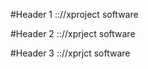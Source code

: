 
#Header 1 :://xproject software

#Header 2 :://xprject software

#Header 3 :://xprjct software






